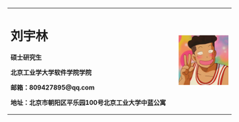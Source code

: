 <table border="0">
  <tr>
    <td width="75%">
      <h1>刘宇林</h1>
      <p><b>硕士研究生</b></p>
      <p><b>北京工业学大学软件学院学院</b></p>
      <p><b>邮箱：809427895@qq.com</b></p>
      <p><b>地址：北京市朝阳区平乐园100号北京工业大学中蓝公寓</b></p>
    </td>
    <td width="25%">
      <img src="/photo.jpeg" width="100%">      
    </td>
  </tr>
</table>

